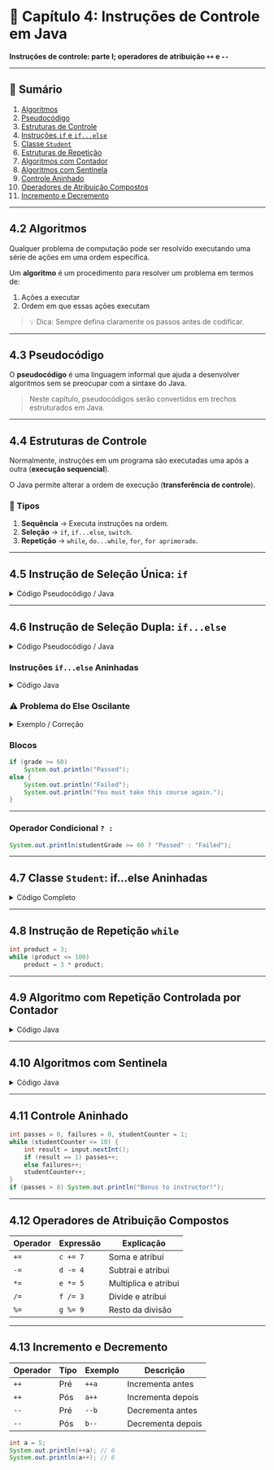 # 📘 Capítulo 4: Instruções de Controle em Java

**Instruções de controle: parte I; operadores de atribuição `++` e `--`**

---

## 📑 Sumário
1. [Algoritmos](#42-algoritmos)  
2. [Pseudocódigo](#43-pseudocódigo)  
3. [Estruturas de Controle](#44-estruturas-de-controle)  
4. [Instruções `if` e `if...else`](#45-instrução-de-seleção-única-if)  
5. [Classe `Student`](#47-classe-student-ifelse-aninhadas)  
6. [Estruturas de Repetição](#48-instrução-de-repetição-while)  
7. [Algoritmos com Contador](#49-formulando-algoritmos-repetição-controlada-por-contador)  
8. [Algoritmos com Sentinela](#410-algoritmos-com-repetição-controlada-por-sentinela)  
9. [Controle Aninhado](#411-instruções-de-controle-aninhadas)  
10. [Operadores de Atribuição Compostos](#412-operadores-de-atribuição-compostos)  
11. [Incremento e Decremento](#413-operadores-de-incremento-e-decremento)  


---

## 4.2 Algoritmos
Qualquer problema de computação pode ser resolvido executando uma série de ações em uma ordem específica.  

Um **algoritmo** é um procedimento para resolver um problema em termos de:  
1. Ações a executar  
2. Ordem em que essas ações executam  

> 💡 Dica: Sempre defina claramente os passos antes de codificar.

---

## 4.3 Pseudocódigo
O **pseudocódigo** é uma linguagem informal que ajuda a desenvolver algoritmos sem se preocupar com a sintaxe do Java.

> Neste capítulo, pseudocódigos serão convertidos em trechos estruturados em Java.

---

## 4.4 Estruturas de Controle
Normalmente, instruções em um programa são executadas uma após a outra (**execução sequencial**).  

O Java permite alterar a ordem de execução (**transferência de controle**).

### 🔹 Tipos
1. **Sequência** → Executa instruções na ordem.  
2. **Seleção** → `if`, `if...else`, `switch`.  
3. **Repetição** → `while`, `do...while`, `for`, `for aprimorado`.  

---

## 4.5 Instrução de Seleção Única: `if`
<details>
<summary>Código Pseudocódigo / Java</summary>

```text
Se a nota do aluno for maior ou igual a 60
Imprima "Aprovado"
````

```java
if (studentGrade >= 60) {
    System.out.println("Passed");
}
```

</details>

---

## 4.6 Instrução de Seleção Dupla: `if...else`

<details>
<summary>Código Pseudocódigo / Java</summary>

```text
Se a nota do aluno >= 60 → "Aprovado"
Senão → "Reprovado"
```

```java
if (studentGrade >= 60) {
    System.out.println("Passed");
} else {
    System.out.println("Failed");
}
```

</details>

### Instruções `if...else` Aninhadas

<details>
<summary>Código Java</summary>

```java
if (studentGrade >= 90)
    System.out.println("A");
else if (studentGrade >= 80)
    System.out.println("B");
else if (studentGrade >= 70)
    System.out.println("C");
else if (studentGrade >= 60)
    System.out.println("D");
else
    System.out.println("F");
```

</details>

### ⚠️ Problema do Else Oscilante

<details>
<summary>Exemplo / Correção</summary>

```java
// Errado
if (x > 5)
    if (y > 6)
        System.out.println("x and y are > 5");
else
    System.out.println("x is <= 5");

// Correto
if (x > 5) {
    if (y > 6)
        System.out.println("x and y are > 5");
} else {
    System.out.println("x is <= 5");
}
```

</details>

### Blocos

```java
if (grade >= 60)
    System.out.println("Passed");
else {
    System.out.println("Failed");
    System.out.println("You must take this course again.");
}
```

---

### Operador Condicional `? :`

```java
System.out.println(studentGrade >= 60 ? "Passed" : "Failed");
```

---

## 4.7 Classe `Student`: if...else Aninhadas

<details>
<summary>Código Completo</summary>

```java
public class Student {
    private String name;
    private double average;

    public Student(String name, double average) {
        this.name = name;
        if (average > 0.0 && average <= 100.0)
            this.average = average;
    }

    public void setName(String name) { this.name = name; }
    public String getName() { return name; }

    public void setAverage(double average) {
        if (average > 0.0 && average <= 100.0)
            this.average = average;
    }
    public double getAverage() { return average; }

    public String getLetterGrade() {
        if (average >= 90.0) return "A";
        else if (average >= 80.0) return "B";
        else if (average >= 70.0) return "C";
        else if (average >= 60.0) return "D";
        else return "F";
    }
}
```

</details>

---

## 4.8 Instrução de Repetição `while`

```java
int product = 3;
while (product <= 100)
    product = 3 * product;
```

---

## 4.9 Algoritmo com Repetição Controlada por Contador

<details>
<summary>Código Java</summary>

```java
int total = 0;
int gradeCounter = 1;
while (gradeCounter <= 10) {
    int grade = input.nextInt();
    total += grade;
    gradeCounter++;
}
int average = total / 10;
```

</details>

---

## 4.10 Algoritmos com Sentinela

<details>
<summary>Código Java</summary>

```java
int total = 0, gradeCounter = 0;
int grade = input.nextInt();
while (grade != -1) {
    total += grade;
    gradeCounter++;
    grade = input.nextInt();
}
if (gradeCounter != 0) {
    double average = (double) total / gradeCounter;
    System.out.printf("Average: %.2f", average);
} else {
    System.out.println("No grades entered");
}
```

</details>

---

## 4.11 Controle Aninhado

```java
int passes = 0, failures = 0, studentCounter = 1;
while (studentCounter <= 10) {
    int result = input.nextInt();
    if (result == 1) passes++;
    else failures++;
    studentCounter++;
}
if (passes > 8) System.out.println("Bonus to instructor!");
```

---

## 4.12 Operadores de Atribuição Compostos

| Operador | Expressão | Explicação           |
| -------- | --------- | -------------------- |
| `+=`     | `c += 7`  | Soma e atribui       |
| `-=`     | `d -= 4`  | Subtrai e atribui    |
| `*=`     | `e *= 5`  | Multiplica e atribui |
| `/=`     | `f /= 3`  | Divide e atribui     |
| `%=`     | `g %= 9`  | Resto da divisão     |

---

## 4.13 Incremento e Decremento

| Operador | Tipo | Exemplo | Descrição         |
| -------- | ---- | ------- | ----------------- |
| `++`     | Pré  | `++a`   | Incrementa antes  |
| `++`     | Pós  | `a++`   | Incrementa depois |
| `--`     | Pré  | `--b`   | Decrementa antes  |
| `--`     | Pós  | `b--`   | Decrementa depois |

```java
int a = 5;
System.out.println(++a); // 6
System.out.println(a++); // 6
```



